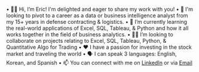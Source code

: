 •	👋🏼 Hi, I’m Eric! I'm delighted and eager to share my work with you!
•	👀 I'm looking to pivot to a career as a data or business intelligence analyst from my 15+ years in defense contracting & logistics. 
•	🌱 I’m currently learning the real-world applications of Excel, SQL, Tableau, & Python and how it all works together in the field of business analytics.
•	🤝🏼 I’m looking to collaborate on projects relating to Excel, SQL, Tableau, Python, & Quantitative Algo for Trading 
•	❤️ I have a passion for investing in the stock market and traveling the world
•	🗣️ I can speak 3 languages: English, Korean, and Spanish
•	📫 You can connect with me on [LinkedIn](https://www.linkedin.com/in/ericdledoux) or via [Email](ericdledoux@gmail.com)

<!---
ericdledoux/ericdledoux is a ✨ special ✨ repository because its `README.md` (this file) appears on your GitHub profile.
You can click the Preview link to take a look at your changes.
--->
